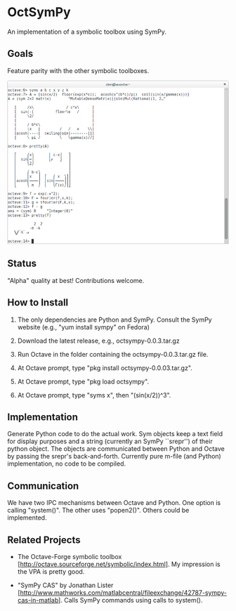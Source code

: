 OctSymPy
========

An implementation of a symbolic toolbox using SymPy.



Goals
-----

Feature parity with the other symbolic toolboxes.

![ScreenShot](/screenshot.png)


Status
------

"Alpha" quality at best!  Contributions welcome.



How to Install
--------------

1. The only dependencies are Python and SymPy.  Consult the SymPy
website (e.g., "yum install sympy" on Fedora)

2. Download the latest release, e.g., octsympy-0.0.3.tar.gz

3. Run Octave in the folder containing the octsympy-0.0.3.tar.gz file.

4. At Octave prompt, type "pkg install octsympy-0.0.03.tar.gz".

5. At Octave prompt, type "pkg load octsympy".

6. At Octave prompt, type "syms x", then "(sin(x/2))^3".



Implementation
--------------

Generate Python code to do the actual work.  Sym objects keep a text
field for display purposes and a string (currently an SymPy ``srepr'')
of their python object.  The objects are communicated between Python
and Octave by passing the srepr's back-and-forth.  Currently pure
m-file (and Python) implementation, no code to be compiled.


Communication
-------------

We have two IPC mechanisms between Octave and Python.  One option is
calling "system()".  The other uses "popen2()".  Others could be
implemented.



Related Projects
----------------

* The Octave-Forge symbolic toolbox [http://octave.sourceforge.net/symbolic/index.html].  My impression is the VPA is pretty good.

* "SymPy CAS" by Jonathan Lister [http://www.mathworks.com/matlabcentral/fileexchange/42787-sympy-cas-in-matlab].  Calls SymPy commands using calls to system().

